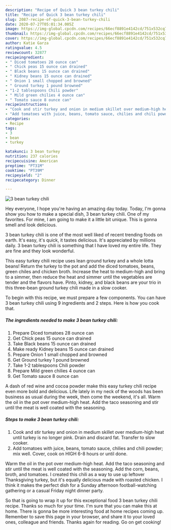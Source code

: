```yaml
---
description: "Recipe of Quick 3 bean turkey chili"
title: "Recipe of Quick 3 bean turkey chili"
slug: 2087-recipe-of-quick-3-bean-turkey-chili
date: 2020-07-27T05:01:34.005Z
image: https://img-global.cpcdn.com/recipes/66ecf8891e4142cd/751x532cq70/3-bean-turkey-chili-recipe-main-photo.jpg
thumbnail: https://img-global.cpcdn.com/recipes/66ecf8891e4142cd/751x532cq70/3-bean-turkey-chili-recipe-main-photo.jpg
cover: https://img-global.cpcdn.com/recipes/66ecf8891e4142cd/751x532cq70/3-bean-turkey-chili-recipe-main-photo.jpg
author: Katie Garza
ratingvalue: 4.5
reviewcount: 32877
recipeingredient:
- " Diced tomatoes 28 ounce can"
- " Chick peas 15 ounce can drained"
- " Black beans 15 ounce can drained"
- " Kidney beans 15 ounce can drained"
- " Onion 1 small chopped and browned"
- " Ground turkey 1 pound browned"
- "1-2 tablespoons Chili powder"
- " Mild green chilies 4 ounce can"
- " Tomato sauce 8 ounce can"
recipeinstructions:
- "Cook and stir turkey and onion in medium skillet over medium-high heat until turkey is no longer pink. Drain and discard fat. Transfer to slow cooker."
- "Add tomatoes with juice, beans, tomato sauce, chilies and chili powder; mix well. Cover, cook on HIGH 6-8 hours or until done."
categories:
- Recipe
tags:
- 3
- bean
- turkey

katakunci: 3 bean turkey 
nutrition: 237 calories
recipecuisine: American
preptime: "PT31M"
cooktime: "PT39M"
recipeyield: "2"
recipecategory: Dinner

---
```



![3 bean turkey chili](https://img-global.cpcdn.com/recipes/66ecf8891e4142cd/751x532cq70/3-bean-turkey-chili-recipe-main-photo.jpg)

Hey everyone, I hope you're having an amazing day today. Today, I'm gonna show you how to make a special dish, 3 bean turkey chili. One of my favorites. For mine, I am going to make it a little bit unique. This is gonna smell and look delicious.

3 bean turkey chili is one of the most well liked of recent trending foods on earth. It's easy, it's quick, it tastes delicious. It's appreciated by millions daily. 3 bean turkey chili is something that I have loved my entire life. They are fine and they look wonderful.

This easy turkey chili recipe uses lean ground turkey and a whole lotta beans! Return the turkey to the pot and add the diced tomatoes, beans, green chiles and chicken broth. Increase the heat to medium-high and bring to a simmer, then reduce the heat and simmer until the vegetables are tender and the flavors have. Pinto, kidney, and black beans are your trio in this three-bean ground turkey chili made in a slow cooker.


To begin with this recipe, we must prepare a few components. You can have 3 bean turkey chili using 9 ingredients and 2 steps. Here is how you cook that.

<!--inarticleads1-->

##### The ingredients needed to make 3 bean turkey chili:

1. Prepare  Diced tomatoes 28 ounce can
1. Get  Chick peas 15 ounce can drained
1. Take  Black beans 15 ounce can drained
1. Make ready  Kidney beans 15 ounce can drained
1. Prepare  Onion 1 small chopped and browned
1. Get  Ground turkey 1 pound browned
1. Take 1-2 tablespoons Chili powder
1. Prepare  Mild green chilies 4 ounce can
1. Get  Tomato sauce 8 ounce can


A dash of red wine and cocoa powder make this easy turkey chili recipe even more bold and delicious. Life lately in my neck of the woods has been business as usual during the week, then come the weekend, it&#39;s all. Warm the oil in the pot over medium-high heat. Add the taco seasoning and stir until the meat is well coated with the seasoning. 

<!--inarticleads2-->

##### Steps to make 3 bean turkey chili:

1. Cook and stir turkey and onion in medium skillet over medium-high heat until turkey is no longer pink. Drain and discard fat. Transfer to slow cooker.
1. Add tomatoes with juice, beans, tomato sauce, chilies and chili powder; mix well. Cover, cook on HIGH 6-8 hours or until done.


Warm the oil in the pot over medium-high heat. Add the taco seasoning and stir until the meat is well coated with the seasoning. Add the corn, beans, broth, and tomatoes. I created this chili as a way to use up leftover Thanksgiving turkey, but it&#39;s equally delicious made with roasted chicken. I think it makes the perfect dish for a Sunday afternoon football-watching gathering or a casual Friday night dinner party. 

So that is going to wrap it up for this exceptional food 3 bean turkey chili recipe. Thanks so much for your time. I'm sure that you can make this at home. There is gonna be more interesting food at home recipes coming up. Remember to save this page in your browser, and share it to your loved ones, colleague and friends. Thanks again for reading. Go on get cooking!
